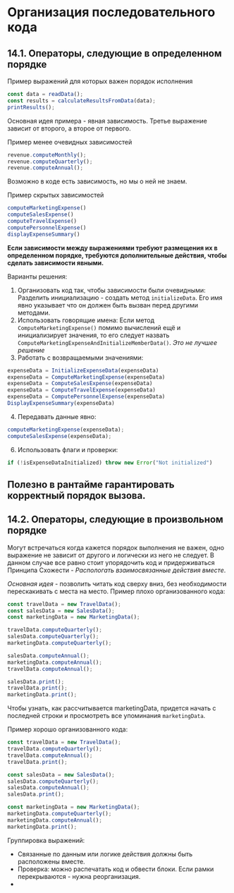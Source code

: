 # Организация последовательного кода

## 14.1. Операторы, следующие в определенном порядке

Пример выражений для которых важен порядок исполнения

```typescript
const data = readData();
const results = calculateResultsFromData(data);
printResults();
```

Основная идея примера - явная зависимость. Третье выражение зависит от второго, а второе от первого.

Пример менее очевидных зависимостей

```typescript
revenue.computeMonthly();
revenue.computeQuarterly();
revenue.computeAnnual();
```

Возможно в коде есть зависимость, но мы о ней не знаем.

Пример скрытых зависимостей

```typescript
computeMarketingExpense()
computeSalesExpense()
computeTravelExpense()
computePersonnelExpense()
displayExpenseSummary()
```

__Если зависимости между выражениями требуют размещения их в определенном порядке, требуются дополнительные действия,
чтобы сделать
зависимости явными.__

Варианты решения:

1) Организовать код так, чтобы зависимости были очевидными:
   Разделить инициализацию - создать метод `initializeData`. Его имя явно указывает что он должен быть вызван перед
   другими методами.
2) Использовать говорящие имена:
   Если метод `ComputeMarketingExpense()` помимо вычислений ещё и инициализирует значения, то его следует назвать
   `ComputeMarketingExpenseAndInitializeMemberData()`.
   *Это не лучшее решение*
3) Работать с возвращаемыми значениями:

```ts
expenseData = InitializeExpenseData(expenseData)
expenseData = ComputeMarketingExpense(expenseData)
expenseData = ComputeSalesExpense(expenseData)
expenseData = ComputeTravelExpense(expenseData)
expenseData = ComputePersonnelExpense(expenseData)
DisplayExpenseSummary(expenseData)
```

4) Передавать данные явно:

```ts
computeMarketingExpense(expenseData);
computeSalesExpense(expenseData);
```

6) Использовать флаги и проверки:

```ts
if (!isExpenseDataInitialized) throw new Error("Not initialized")
```

Полезно в рантайме гарантировать корректный порядок вызова.
----

## 14.2. Операторы, следующие в произвольном порядке

Могут встречаться когда кажется порядок выполнения не важен, одно выражение не зависит от другого и логически из него не
следует.
В данном случае все равно стоит упорядочить код и придерживаться Принципа Схожести - *Распологать взаимосвязанные
действия вместе*.

_Основная идея_ - позволить читать код сверху вниз, без необходимости перескакивать с места на место.
Пример плохо организованного кода:

```typescript
const travelData = new TravelData();
const salesData = new SalesData();
const marketingData = new MarketingData();

travelData.computeQuarterly();
salesData.computeQuarterly();
marketingData.computeQuarterly();

salesData.computeAnnual();
marketingData.computeAnnual();
travelData.computeAnnual();

salesData.print();
travelData.print();
marketingData.print();
```
Чтобы узнать, как рассчитывается marketingData, придется начать с последней строки и просмотреть все упоминания `marketingData`.

Пример хорошо организованного кода:
```typescript
const travelData = new TravelData();
travelData.computeQuarterly();
travelData.computeAnnual();
travelData.print();

const salesData = new SalesData();
salesData.computeQuarterly();
salesData.computeAnnual();
salesData.print();

const marketingData = new MarketingData();
marketingData.computeQuarterly();
marketingData.computeAnnual();
marketingData.print();
```

Группировка выражений:
- Связанные по данным или логике действия должны быть расположены вместе.
- Проверка: можно распечатать код и обвести блоки. Если рамки перекрываются - нужна реорганизация.
- 